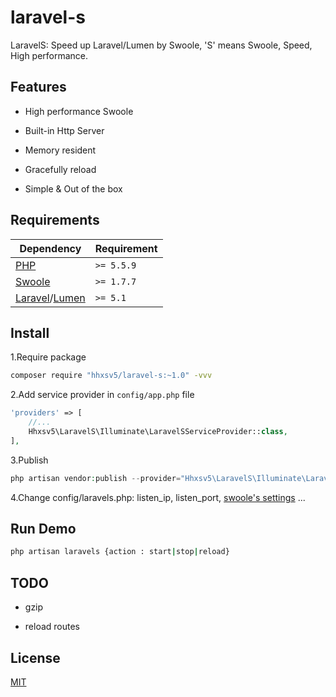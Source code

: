 # laravel-s
LaravelS: Speed up Laravel/Lumen by Swoole, 'S' means Swoole, Speed, High performance.

## Features

- High performance Swoole

- Built-in Http Server

- Memory resident

- Gracefully reload

- Simple & Out of the box

## Requirements

| Dependency | Requirement |
| -------- | -------- |
| [PHP](https://secure.php.net/manual/en/install.php) | `>= 5.5.9` |
| [Swoole](https://www.swoole.com/) | `>= 1.7.7` |
| [Laravel](https://laravel.com/)/[Lumen](https://lumen.laravel.com/) | `>= 5.1` |

## Install

1.Require package 
```Bash
composer require "hhxsv5/laravel-s:~1.0" -vvv
```

2.Add service provider in `config/app.php` file
```PHP
'providers' => [
    //...
    Hhxsv5\LaravelS\Illuminate\LaravelSServiceProvider::class,
],
```

3.Publish
```PHP
php artisan vendor:publish --provider="Hhxsv5\LaravelS\Illuminate\LaravelSServiceProvider"
```

4.Change config/laravels.php: listen_ip, listen_port, [swoole's settings](https://wiki.swoole.com/wiki/page/274.html) ...

## Run Demo

```Bash
php artisan laravels {action : start|stop|reload}
```

## TODO

- gzip

- reload routes

## License

[MIT](https://github.com/hhxsv5/laravel-s/blob/master/LICENSE)
